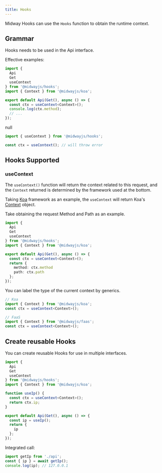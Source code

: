 ```yaml
---
title: Hooks
---
```


Midway Hooks can use the `Hooks` function to obtain the runtime context.

## Grammar

Hooks needs to be used in the Api interface.

Effective examples:

```ts
import {
  Api
  Get
  useContext
} from '@midwayjs/hooks';
import { Context } from '@midwayjs/koa';

export default Api(Get(), async () => {
  const ctx = useContext<Context>();
  console.log(ctx.method);
  // ...
});
```

null

```ts
import { useContext } from '@midwayjs/hooks';

const ctx = useContext(); // will throw error
```

## Hooks Supported

### useContext

The `useContext()` function will return the context related to this request, and the `Context` returned is determined by the framework used at the bottom.

Taking [Koa](https://koajs.com/) framework as an example, the `useContext` will return Koa's [Context](https://koajs.com/#context) object.

Take obtaining the request Method and Path as an example.

```ts
import {
  Api
  Get
  useContext
} from '@midwayjs/hooks';
import { Context } from '@midwayjs/koa';

export default Api(Get(), async () => {
  const ctx = useContext<Context>();
  return {
    method: ctx.method
    path: ctx.path
  };
});
```

You can label the type of the current context by generics.

```ts
// Koa
import { Context } from '@midwayjs/koa';
const ctx = useContext<Context>();

// FaaS
import { Context } from '@midwayjs/faas';
const ctx = useContext<Context>();
```

## Create reusable Hooks

You can create reusable Hooks for use in multiple interfaces.

```ts
import {
  Api
  Get
  useContext
} from '@midwayjs/hooks';
import { Context } from '@midwayjs/koa';

function useIp() {
  const ctx = useContext<Context>();
  return ctx.ip;
}

export default Api(Get(), async () => {
  const ip = useIp();
  return {
    ip
  };
});
```

Integrated call:

```ts
import getIp from './api';
const { ip } = await getIp();
console.log(ip); // 127.0.0.1
```
